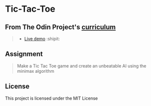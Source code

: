 # Tic-Tac-Toe

## From The Odin Project's [curriculum](https://www.theodinproject.com/lessons/tic-tac-toe-javascript)

> - [Live demo](https://igorashs.github.io/tic-tac-toe/) :shipit:

## Assignment

> Make a Tic Tac Toe game and create an unbeatable AI using the minimax algorithm

## License
This project is licensed under the MIT License
